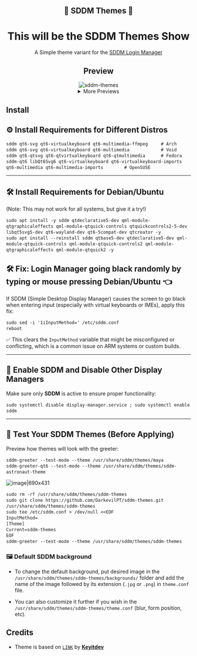 <h2 align="center">🗼 SDDM Themes 🗼</h2>

<h1 align="center"> This will be the SDDM Themes Show</h1>

<p align=center>
A Simple theme variant for the <a href="https://github.com/sddm/sddm">SDDM Login Manager</a>
</p>

<h2 align=center>Preview</h2>
<center>
<img src="backgrounds/sddm-themes.png" alt="sddm-themes">
<details>
<summary align=center>More Previews</summary>
<img src="backgrounds/armbian1.png" alt="armbian1">
<img src="backgrounds/armbian2.png" alt="armbian2">
<img src="backgrounds/armbian3.jpg" alt="armbian3">
</details>
</center>

## Install

## ⚙️ Install Requirements for Different Distros

```
sddm qt6-svg qt6-virtualkeyboard qt6-multimedia-ffmpeg     # Arch
sddm qt6-svg qt6-virtualkeyboard qt6-multimedia            # Void
sddm qt6-qtsvg qt6-qtvirtualkeyboard qt6-qtmultimedia      # Fedora
sddm-qt6 libQt6Svg6 qt6-virtualkeyboard qt6-virtualkeyboard-imports qt6-multimedia qt6-multimedia-imports        # OpenSUSE
```

---

## 🛠️ Install Requirements for Debian/Ubuntu

(Note: This may not work for all systems, but give it a try!)

```
sudo apt install -y sddm qtdeclarative5-dev qml-module-qtgraphicaleffects qml-module-qtquick-controls qtquickcontrols2-5-dev libqt5svg5-dev qt6-wayland-dev qt6-5compat-dev qtcreator -y
sudo apt install --reinstall sddm qtbase5-dev qtdeclarative5-dev qml-module-qtquick-controls qml-module-qtquick-controls2 qml-module-qtgraphicaleffects qml-module-qtquick2 -y
```

## 🛠️ Fix: Login Manager going black randomly by typing or mouse pressing Debian/Ubuntu :point_left:

If SDDM (Simple Desktop Display Manager) causes the screen to go black when entering input (especially with virtual keyboards or IMEs), apply this fix:

```
sudo sed -i '1iInputMethod=' /etc/sddm.conf
reboot
```

✅ This clears the `InputMethod` variable that might be misconfigured or conflicting, which is a common issue on ARM systems or custom builds.

---

## :arrows_counterclockwise: Enable SDDM and Disable Other Display Managers
Make sure only  **SDDM**  is active to ensure proper functionality:

```
sudo systemctl disable display-manager.service ; sudo systemctl enable sddm
```

---

## :art: Test Your SDDM Themes (Before Applying)
Preview how themes will look with the greeter:

```
sddm-greeter --test-mode --theme /usr/share/sddm/themes/maya
sddm-greeter-qt6 --test-mode --theme /usr/share/sddm/themes/sddm-astronaut-theme
```

![image|690x431](https://github.com/DarkevilPT/sddm-themes/backgrounds/sddm-themes.png) 

```
sudo rm -rf /usr/share/sddm/themes/sddm-themes
sudo git clone https://github.com/DarkevilPT/sddm-themes.git /usr/share/sddm/themes/sddm-themes
sudo tee /etc/sddm.conf > /dev/null <<EOF
InputMethod=
[Theme]
Current=sddm-themes
EOF
sddm-greeter --test-mode --theme /usr/share/sddm/themes/sddm-themes
```


### 🖼️ Default SDDM background
- To change the default background, put desired image in the `/usr/share/sddm/themes/sddm-themes/backgrounds/` folder and add the name of the image followed by its extension (`.jpg` or `.png`) in `theme.conf` file.

- You can also customize it further if you wish in the `/usr/share/sddm/themes/sddm-themes/theme.conf`
(blur, form position, etc).

## Credits
- Theme is based on [`LINK`](https://github.com/Keyitdev/sddm-astronaut-theme) by [**Keyitdev**](https://github.com/Keyitdev)
